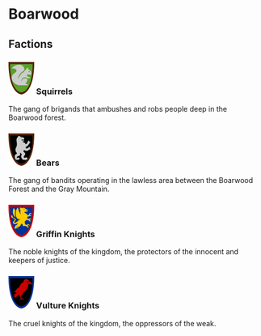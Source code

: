 # Boarwood

## Factions

### ![Squirrels](misc/Squirrels.png) Squirrels

The gang of brigands that ambushes and robs people deep in the Boarwood forest.

### ![Bears](misc/Bears.png) Bears

The gang of bandits operating in the lawless area between the Boarwood Forest and the Gray Mountain.

### ![Griffin Knights](misc/GriffinKnights.png) Griffin Knights

The noble knights of the kingdom, the protectors of the innocent and keepers of justice.

### ![Vulture Knights](misc/VultureKnights.png) Vulture Knights

The cruel knights of the kingdom, the oppressors of the weak.
